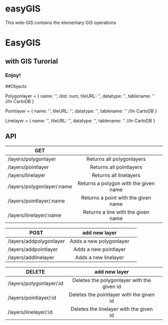 # easyGIS
This web-GIS contains the elementary GIS operations


# EasyGIS
## with GIS Turorial
### Enjoy!


##Objects

Polygonlayer = {
    name: '',
    dist: num,
    tileURL: '',
    datatype: '',
    tablename: ''     //In CartoDB
}

Pointlayer = {
    name: '',
    tileURL: '',
    datatype: '',
    tablename: ''    //In CartoDB
}

Linelayer = {
    name: '',
    tileURL: '',
    datatype: '',
    tablename: ''    //In CartoDB
}

## API 


| GET      |          |   |
| ------------- |:-------------:| -----:|
| /layers/polygonlayer        | Returns all polygonlayers             | |
| /layers/pointlayer          | Returns all pointlayers               | |
| /layers/linelayer           | Returns all linelayers                | |
| /layers/polygonlayer/:name  | Returns a polygon with the given name | |
| /layers/pointlayer/:name    | Returns a point with the given name   | |
| /layers/linelayer/:name     | Returns a line with the given name    | |


| POST      |   add new layer     |   |
| ------------- |:-------------:| -----:|
| /layers/addpolygonlayer | Adds a new polygonlayer   | |
| /layers/addpointlayer   | Adds a new pointlayer     | |
| /layers/addlinelayer    | Adds a new linelayer      | |


| DELETE      |   add new layer     |   |
| ------------- |:-------------:| -----:|
| /layers/polygonlayer/:id | Deletes the polygonlayer with the given id  | |
| /layers/pointlayer/:id   | Deletes the pointlayer with the given id  | |
| /layers/linelayer/:id    | Deletes the linelayer with the given id  | |
